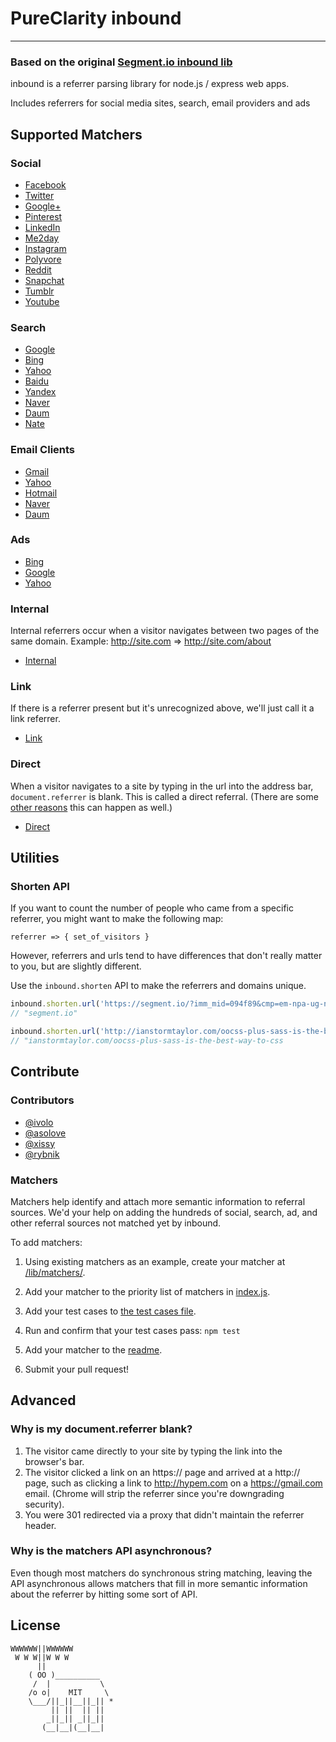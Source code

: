 # PureClarity inbound
---------------

### Based on the original [Segment.io inbound lib](https://github.com/segmentio/inbound)

inbound is a referrer parsing library for node.js / express web apps.

Includes referrers for social media sites, search, email providers and ads

## Supported Matchers

### Social
* [Facebook](https://github.com/PureClarity/inbound/tree/master/lib/matchers/social/facebook.js)
* [Twitter](https://github.com/PureClarity/inbound/tree/master/lib/matchers/social/twitter.js)
* [Google+](https://github.com/PureClarity/inbound/tree/master/lib/matchers/social/googlePlus.js)
* [Pinterest](https://github.com/PureClarity/inbound/tree/master/lib/matchers/social/pinterest.js)
* [LinkedIn](https://github.com/PureClarity/inbound/tree/master/lib/matchers/social/linkedin.js)
* [Me2day](https://github.com/PureClarity/inbound/tree/master/lib/matchers/social/me2day.js)
* [Instagram](https://github.com/PureClarity/inbound/tree/master/lib/matchers/social/instagram.js)
* [Polyvore](https://github.com/PureClarity/inbound/tree/master/lib/matchers/social/polyvore.js)
* [Reddit](https://github.com/PureClarity/inbound/tree/master/lib/matchers/social/reddit.js)
* [Snapchat](https://github.com/PureClarity/inbound/tree/master/lib/matchers/social/snapchat.js)
* [Tumblr](https://github.com/PureClarity/inbound/tree/master/lib/matchers/social/tumblr.js)
* [Youtube](https://github.com/PureClarity/inbound/tree/master/lib/matchers/social/youtube.js)

### Search
* [Google](https://github.com/PureClarity/inbound/tree/master/lib/matchers/search/google.js)
* [Bing](https://github.com/PureClarity/inbound/tree/master/lib/matchers/search/bing.js)
* [Yahoo](https://github.com/PureClarity/inbound/tree/master/lib/matchers/search/yahoo.js)
* [Baidu](https://github.com/PureClarity/inbound/tree/master/lib/matchers/search/baidu.js)
* [Yandex](https://github.com/PureClarity/inbound/tree/master/lib/matchers/search/yandex.js)
* [Naver](https://github.com/PureClarity/inbound/tree/master/lib/matchers/search/naver.js)
* [Daum](https://github.com/PureClarity/inbound/tree/master/lib/matchers/search/daum.js)
* [Nate](https://github.com/PureClarity/inbound/tree/master/lib/matchers/search/nate.js)

### Email Clients
* [Gmail](https://github.com/PureClarity/inbound/tree/master/lib/matchers/email/gmail.js)
* [Yahoo](https://github.com/PureClarity/inbound/tree/master/lib/matchers/email/yahoo.js)
* [Hotmail](https://github.com/PureClarity/inbound/tree/master/lib/matchers/email/hotmail.js)
* [Naver](https://github.com/PureClarity/inbound/tree/master/lib/matchers/email/naver.js)
* [Daum](https://github.com/PureClarity/inbound/tree/master/lib/matchers/email/daum.js)

### Ads
* [Bing](https://github.com/PureClarity/inbound/tree/master/lib/matchers/ad/bing.js)
* [Google](https://github.com/PureClarity/inbound/tree/master/lib/matchers/ad/google.js)
* [Yahoo](https://github.com/PureClarity/inbound/tree/master/lib/matchers/ad/yahoo.js)

### Internal
Internal referrers occur when a visitor navigates between two pages of the same domain. Example: http://site.com => http://site.com/about

* [Internal](https://github.com/PureClarity/inbound/tree/master/lib/matchers/internal/internal.js)

### Link
If there is a referrer present but it's unrecognized above, we'll just call it a link referrer.

* [Link](https://github.com/PureClarity/inbound/tree/master/lib/matchers/link/link.js)

### Direct
When a visitor navigates to a site by typing in the url into the address bar, ```document.referrer``` is blank. This is called a direct referral. (There are some [other reasons](#why-is-my-documentreferrer-blank) this can happen as well.)

* [Direct](https://github.com/PureClarity/inbound/tree/master/lib/matchers/direct/direct.js)

## Utilities

### Shorten API

If you want to count the number of people who came from a specific referrer, you might want to make the following map:

```referrer => { set_of_visitors }```

However, referrers and urls tend to have differences that don't really matter to you, but are slightly different.

Use the `inbound.shorten` API to make the referrers and domains unique.

```javascript
inbound.shorten.url('https://segment.io/?imm_mid=094f89&cmp=em-npa-ug-nl-sep15-html')
// "segment.io"

inbound.shorten.url('http://ianstormtaylor.com/oocss-plus-sass-is-the-best-way-to-css/?utm_source=hackernewsletter&utm_medium=email')
// "ianstormtaylor.com/oocss-plus-sass-is-the-best-way-to-css
```

## Contribute

### Contributors
+ [@ivolo](https://github.com/ivolo)
+ [@asolove](https://github.com/asolove)
+ [@xissy](https://github.com/xissy)
+ [@rybnik](https://github.com/rybnik)

### Matchers
Matchers help identify and attach more semantic information to referral sources. We'd your help on adding the hundreds of social, search, ad, and other referral sources not matched yet by inbound.

To add matchers:

1. Using existing matchers as an example, create your matcher at [/lib/matchers/](https://github.com/PureClarity/inbound/tree/master/lib/matchers/).
1. Add your matcher to the priority list of matchers in [index.js](https://github.com/PureClarity/inbound/tree/master/lib/matchers/index.js).
1. Add your test cases to [the test cases file](https://github.com/PureClarity/inbound/tree/master/test/cases/referrers.json).
1. Run and confirm that your test cases pass: ```npm test```

1. Add your matcher to the [readme](https://github.com/PureClarity/inbound/tree/master/README.md).
1. Submit your pull request!

## Advanced

### Why is my document.referrer blank?
1. The visitor came directly to your site by typing the link into the browser's bar.
2. The visitor clicked a link on an https:// page and arrived at a http:// page, such as clicking a link to http://hypem.com on a https://gmail.com email. (Chrome will strip the referrer since you're downgrading security).
3. You were 301 redirected via a proxy that didn't maintain the referrer header.

### Why is the matchers API asynchronous?

Even though most matchers do synchronous string matching, leaving the API asynchronous allows matchers that fill in more semantic information about the referrer by hitting some sort of API.

## License


```
WWWWWW||WWWWWW
 W W W||W W W
      ||
    ( OO )__________
     /  |           \
    /o o|    MIT     \
    \___/||_||__||_|| *
         || ||  || ||
        _||_|| _||_||
       (__|__|(__|__|
```
